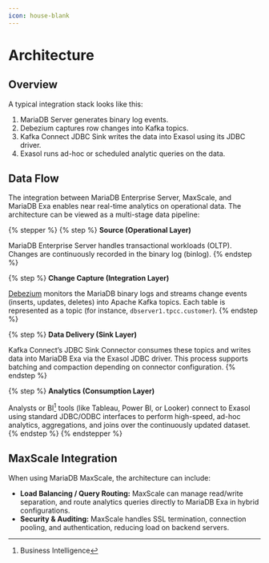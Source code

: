 ```yaml
---
icon: house-blank
---
```


# Architecture

## Overview

A typical integration stack looks like this:

1. MariaDB Server generates binary log events.
2. Debezium captures row changes into Kafka topics.
3. Kafka Connect JDBC Sink writes the data into Exasol using its JDBC driver.
4. Exasol runs ad-hoc or scheduled analytic queries on the data.

## Data Flow

The integration between MariaDB Enterprise Server, MaxScale, and MariaDB Exa enables near real-time analytics on operational data. The architecture can be viewed as a multi-stage data pipeline:

{% stepper %}
{% step %}
**Source (Operational Layer)**

MariaDB Enterprise Server handles transactional workloads (OLTP). Changes are continuously recorded in the binary log (binlog).
{% endstep %}

{% step %}
**Change Capture (Integration Layer)**

[Debezium](https://debezium.io/) monitors the MariaDB binary logs and streams change events (inserts, updates, deletes) into Apache Kafka topics. Each table is represented as a topic (for instance, `dbserver1.tpcc.customer`).
{% endstep %}

{% step %}
**Data Delivery (Sink Layer)**

Kafka Connect’s JDBC Sink Connector consumes these topics and writes data into MariaDB Exa via the Exasol JDBC driver. This process supports batching and compaction depending on connector configuration.
{% endstep %}

{% step %}
**Analytics (Consumption Layer)**

Analysts or BI[^1] tools (like Tableau, Power BI, or Looker) connect to Exasol using standard JDBC/ODBC interfaces to perform high-speed, ad-hoc analytics, aggregations, and joins over the continuously updated dataset.
{% endstep %}
{% endstepper %}

## MaxScale Integration

When using MariaDB MaxScale, the architecture can include:

* **Load Balancing / Query Routing:** MaxScale can manage read/write separation, and route analytics queries directly to MariaDB Exa in hybrid configurations.
* **Security & Auditing:** MaxScale handles SSL termination, connection pooling, and authentication, reducing load on backend servers.


[^1]: Business Intelligence
